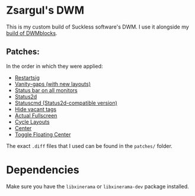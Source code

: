 # Zsargul's DWM

This is my custom build of Suckless software's DWM. I use it alongside my [build of DWMblocks](https://github.com/Zsargul/dwmblocks).

## Patches:
In the order in which they were applied:
- [Restartsig](https://dwm.suckless.org/patches/restartsig/)
- [Vanity-gaps (with new layouts)](https://dwm.suckless.org/patches/vanitygaps/)
- [Status bar on all monitors](https://dwm.suckless.org/patches/statusallmons/)
- [Status2d](https://dwm.suckless.org/patches/statusallmons/)
- [Statuscmd (Status2d-compatible version)](https://dwm.suckless.org/patches/statuscmd/)
- [Hide vacant tags](https://dwm.suckless.org/patches/hide_vacant_tags/)
- [Actual Fullscreen](https://dwm.suckless.org/patches/actualfullscreen/)
- [Cycle Layouts](https://dwm.suckless.org/patches/cyclelayouts/)
- [Center](https://dwm.suckless.org/patches/center/)
- [Toggle Floating Center](https://dwm.suckless.org/patches/togglefloatingcenter/)

The exact `.diff` files that I used can be found in the `patches/` folder.

# Dependencies
Make sure you have the `libxinerama` or `libxinerama-dev` package installed.

